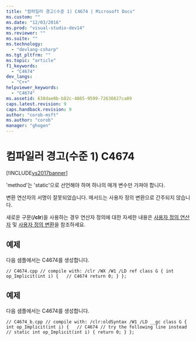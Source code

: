```yaml
---
title: "컴파일러 경고(수준 1) C4674 | Microsoft Docs"
ms.custom: ""
ms.date: "12/03/2016"
ms.prod: "visual-studio-dev14"
ms.reviewer: ""
ms.suite: ""
ms.technology: 
  - "devlang-csharp"
ms.tgt_pltfrm: ""
ms.topic: "article"
f1_keywords: 
  - "C4674"
dev_langs: 
  - "C++"
helpviewer_keywords: 
  - "C4674"
ms.assetid: 638dae0b-b82c-4865-9599-72630827ca09
caps.latest.revision: 9
caps.handback.revision: 9
author: "corob-msft"
ms.author: "corob"
manager: "ghogen"
---
```

# 컴파일러 경고(수준 1) C4674
[!INCLUDE[vs2017banner](../../assembler/inline/includes/vs2017banner.md)]

'method'는 'static'으로 선언해야 하며 하나의 매개 변수만 가져야 합니다.  
  
 변환 연산자의 서명이 잘못되었습니다. 메서드는 사용자 정의 변환으로 간주되지 않습니다.  
  
 새로운 구문\(**\/clr**\)을 사용하는 경우 연산자 정의에 대한 자세한 내용은 [사용자 정의 연산자](../../dotnet/user-defined-operators-cpp-cli.md) 및 [사용자 정의 변환](../../dotnet/user-defined-conversions-cpp-cli.md)을 참조하세요.  
  
## 예제  
 다음 샘플에서는 C4674를 생성합니다.  
  
```  
// C4674.cpp // compile with: /clr /WX /W1 /LD ref class G { int op_Implicit(int i) {   // C4674 return 0; } };  
```  
  
## 예제  
 다음 샘플에서는 C4674를 생성합니다.  
  
```  
// C4674_b.cpp // compile with: /clr:oldSyntax /W1 /LD __gc class G { int op_Implicit(int i) {   // C4674 // try the following line instead // static int op_Implicit(int i) { return 0; } };  
```